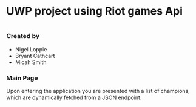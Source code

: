<h1>UWP project using Riot games Api<h1>
  
<h3>Created by</h3>
<ul>
  <li>Nigel Loppie</li>
  <li>Bryant Cathcart</li>
  <li>Micah Smith</li>
</ul>
  
<h3>Main Page</h3>
<p>Upon entering the application you are presented with a list of champions, which are dynamically fetched from a JSON endpoint.</p>
